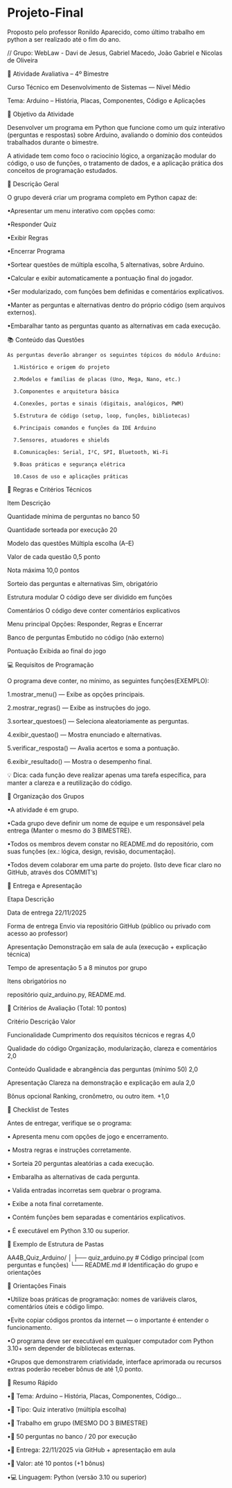 # Projeto-Final
Proposto pelo professor Ronildo Aparecido, como último trabalho em python a ser realizado até o fim do ano.

// Grupo: WebLaw - Davi de Jesus, Gabriel Macedo, João Gabriel e Nicolas de Oliveira 

🧠 Atividade Avaliativa – 4º Bimestre

  Curso Técnico em Desenvolvimento de Sistemas — Nível Médio
  
  Tema: Arduino – História, Placas, Componentes, Código e Aplicações

🎯 Objetivo da Atividade

  Desenvolver um programa em Python que funcione como um quiz interativo (perguntas e respostas)
  sobre Arduino, avaliando o domínio dos conteúdos trabalhados durante o bimestre.
  
  A atividade tem como foco o raciocínio lógico, a organização modular do código, o uso de funções, o
  tratamento de dados, e a aplicação prática dos conceitos de programação estudados.

🧩 Descrição Geral

  O grupo deverá criar um programa completo em Python capaz de:
  
  •Apresentar um menu interativo com opções como:
  
  •Responder Quiz
  
  •Exibir Regras
  
  •Encerrar Programa
  
  •Sortear questões de múltipla escolha, 5 alternativas, sobre Arduino.
  
  •Calcular e exibir automaticamente a pontuação final do jogador.
  
  •Ser modularizado, com funções bem definidas e comentários explicativos.
  
  •Manter as perguntas e alternativas dentro do próprio código (sem arquivos externos).
  
  •Embaralhar tanto as perguntas quanto as alternativas em cada execução.
  
📚 Conteúdo das Questões

    As perguntas deverão abranger os seguintes tópicos do módulo Arduino:
    
      1.Histórico e origem do projeto
      
      2.Modelos e famílias de placas (Uno, Mega, Nano, etc.)
      
      3.Componentes e arquitetura básica
      
      4.Conexões, portas e sinais (digitais, analógicos, PWM)
      
      5.Estrutura de código (setup, loop, funções, bibliotecas)
      
      6.Principais comandos e funções da IDE Arduino
      
      7.Sensores, atuadores e shields
      
      8.Comunicações: Serial, I²C, SPI, Bluetooth, Wi-Fi
      
      9.Boas práticas e segurança elétrica
      
      10.Casos de uso e aplicações práticas
    

🧮 Regras e Critérios Técnicos

  Item Descrição
  
  Quantidade mínima de perguntas no banco 50
  
  Quantidade sorteada por execução 20
  
  Modelo das questões Múltipla escolha (A–E)
  
  Valor de cada questão 0,5 ponto
  
  Nota máxima 10,0 pontos
  
  Sorteio das perguntas e alternativas Sim, obrigatório
  
  Estrutura modular O código deve ser dividido em funções
  
  Comentários O código deve conter comentários explicativos
  
  Menu principal Opções: Responder, Regras e Encerrar
  
  Banco de perguntas Embutido no código (não externo)

  Pontuação Exibida ao final do jogo

💻 Requisitos de Programação

  O programa deve conter, no mínimo, as seguintes funções(EXEMPLO):
  
  1.mostrar_menu() — Exibe as opções principais.
  
  2.mostrar_regras() — Exibe as instruções do jogo.
  
  3.sortear_questoes() — Seleciona aleatoriamente as perguntas.
  
  4.exibir_questao() — Mostra enunciado e alternativas.
  
  5.verificar_resposta() — Avalia acertos e soma a pontuação.
  
  6.exibir_resultado() — Mostra o desempenho final.
  
  💡 Dica: cada função deve realizar apenas uma tarefa específica, para manter a clareza e a reutilização
  do código.

👥 Organização dos Grupos

  •A atividade é em grupo.
  
  •Cada grupo deve definir um nome de equipe e um responsável pela entrega (Manter o mesmo
  do 3 BIMESTRE).
  
  •Todos os membros devem constar no README.md do repositório, com suas funções (ex.:
  lógica, design, revisão, documentação).
  
  •Todos devem colaborar em uma parte do projeto. (Isto deve ficar claro no GitHub, através dos
  COMMIT’s)

📆 Entrega e Apresentação

  Etapa Descrição
  
  Data de entrega 22/11/2025
  
  Forma de entrega Envio via repositório GitHub (público ou privado com acesso ao
  professor)
  
  Apresentação Demonstração em sala de aula (execução + explicação técnica)
  
  Tempo de apresentação 5 a 8 minutos por grupo
  
  Itens obrigatórios no
  
  repositório quiz_arduino.py, README.md.

🧾 Critérios de Avaliação (Total: 10 pontos)

  Critério Descrição Valor
  
  Funcionalidade Cumprimento dos requisitos técnicos e regras 4,0
  
  Qualidade do código Organização, modularização, clareza e comentários 2,0
  
  Conteúdo Qualidade e abrangência das perguntas (mínimo 50) 2,0
  
  Apresentação Clareza na demonstração e explicação em aula 2,0
  
  Bônus opcional Ranking, cronômetro, ou outro item. +1,0

🧪 Checklist de Testes

  Antes de entregar, verifique se o programa:
  
  • Apresenta menu com opções de jogo e encerramento.
  
  • Mostra regras e instruções corretamente.
  
  • Sorteia 20 perguntas aleatórias a cada execução.
  
  • Embaralha as alternativas de cada pergunta.
  
  • Valida entradas incorretas sem quebrar o programa.
  
  • Exibe a nota final corretamente.
  
  • Contém funções bem separadas e comentários explicativos.
  
  • É executável em Python 3.10 ou superior.
  
🧭 Exemplo de Estrutura de Pastas

  AA4B_Quiz_Arduino/
  │
  ├── quiz_arduino.py # Código principal (com perguntas e funções)
  └── README.md # Identificação do grupo e orientações
  
  🧠 Orientações Finais
  
  •Utilize boas práticas de programação: nomes de variáveis claros, comentários úteis e código
  limpo.
  
  •Evite copiar códigos prontos da internet — o importante é entender o funcionamento.
  
  •O programa deve ser executável em qualquer computador com Python 3.10+ sem depender de
  bibliotecas externas.
  
  •Grupos que demonstrarem criatividade, interface aprimorada ou recursos extras poderão
  receber bônus de até 1,0 ponto.
  
  📍 Resumo Rápido
  
  •📘 Tema: Arduino – História, Placas, Componentes, Código...
  
  •🧩 Tipo: Quiz interativo (múltipla escolha)
  
  •👥 Trabalho em grupo (MESMO DO 3 BIMESTRE)
  
  •🔢 50 perguntas no banco / 20 por execução
  
  •📅 Entrega: 22/11/2025 via GitHub + apresentação em aula
  
  •💯 Valor: até 10 pontos (+1 bônus)
  
  •💻 Linguagem: Python (versão 3.10 ou superior)
  
